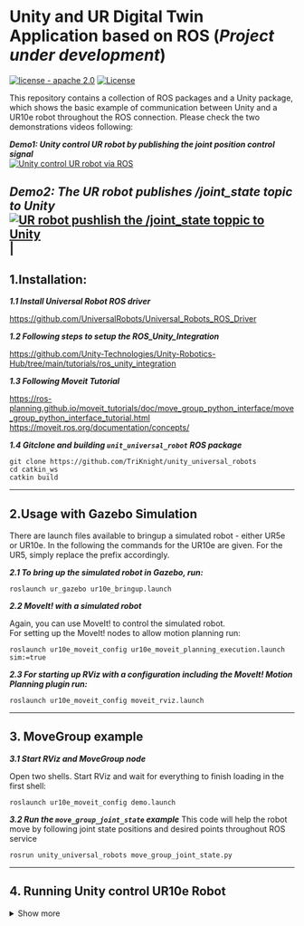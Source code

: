 # Unity and UR Digital Twin Application based on ROS (*Project under development*)

[![license - apache 2.0](https://img.shields.io/:license-Apache%202.0-yellowgreen.svg)](https://opensource.org/licenses/Apache-2.0)
[![License](https://img.shields.io/badge/License-BSD%203--Clause-blue.svg)](https://opensource.org/licenses/BSD-3-Clause)

This repository contains a collection of ROS packages and a Unity package, which shows the basic example of communication between Unity and a UR10e robot throughout the ROS connection. 
Please check the two demonstrations videos following:

___Demo1: Unity control UR robot by publishing the joint position control signal___   
[![Unity control UR robot via ROS](https://img.youtube.com/vi/s2j93Ihb4DU/sddefault.jpg)](https://www.youtube.com/watch?v=s2j93Ihb4DU&t=2s)

___Demo2: The UR robot publishes /joint_state topic to Unity___
[![UR robot pushlish the /joint_state toppic to Unity](https://img.youtube.com/vi/X9TOy9JnVtA/sddefault.jpg)](https://www.youtube.com/watch?v=X9TOy9JnVtA)|
---

## 1.Installation: 
___1.1 Install Universal Robot ROS driver___ 

https://github.com/UniversalRobots/Universal_Robots_ROS_Driver

___1.2 Following steps to setup the ROS_Unity_Integration___

https://github.com/Unity-Technologies/Unity-Robotics-Hub/tree/main/tutorials/ros_unity_integration

___1.3 Following Moveit Tutorial___

https://ros-planning.github.io/moveit_tutorials/doc/move_group_python_interface/move_group_python_interface_tutorial.html
https://moveit.ros.org/documentation/concepts/

___1.4 Gitclone and building ```unit_universal_robot``` ROS package___

```
git clone https://github.com/TriKnight/unity_universal_robots
cd catkin_ws
catkin build
```
---


## 2.Usage with Gazebo Simulation 
There are launch files available to bringup a simulated robot - either UR5e or UR10e.  In the following the commands for the UR10e are given. For the UR5, simply replace the prefix accordingly.  

___2.1 To bring up the simulated robot in Gazebo, run:___

```roslaunch ur_gazebo ur10e_bringup.launch```


___2.2 MoveIt! with a simulated robot___  

Again, you can use MoveIt! to control the simulated robot.  
For setting up the MoveIt! nodes to allow motion planning run:


```roslaunch ur10e_moveit_config ur10e_moveit_planning_execution.launch sim:=true```


___2.3 For starting up RViz with a configuration including the MoveIt! Motion Planning plugin run:___


```roslaunch ur10e_moveit_config moveit_rviz.launch```

---

## 3. MoveGroup example 
___3.1 Start RViz and MoveGroup node___

Open two shells. Start RViz and wait for everything to finish loading in the first shell:
```
roslaunch ur10e_moveit_config demo.launch
```

___3.2 Run the ```move_group_joint_state``` example___
This code will help the robot move by following joint state positions and desired points throughout ROS service
```
rosrun unity_universal_robots move_group_joint_state.py
```
---
## 4. Running Unity control UR10e Robot
<details>
<summary> Show more  </summary>

___4.1. Running the ROS Driver, Robot_IP: ```<your_robot_IP>```___
```
roslaunch ur_robot_driver ur10e_bringup.launch robot_ip:=192.168.1.201 
```

___4.2. Running MoveIt planning on UR10e robot___
```
roslaunch ur10e_moveit_config ur10e_moveit_planning_execution.launch limited:=true 
```

___4.3. Nextstep running the Moveit! config with RViz view___
```
roslaunch ur10e_moveit_config moveit_rviz.launch
```

___4.4. Start Unity and Open the UR_ROS_Unity package in folder___

![UR10e Robot in Unity](./fig/Unity.png)

___4.5. Running the TCP/IP end point server___

>Note, By default, the server_endpoint will listen on ip 0.0.0.0 (i.e. allowing all incoming addresses) and port 10000, but these settings are configurable. To override them, you can change the command to ```roslaunch ros_tcp_endpoint endpoint.launch tcp_ip:=127.0.0.1 tcp_port:=10000``` (obviously replacing 127.0.0.1 with your desired IP and 10000 with your desired port number.)

```
roslaunch unity_universal_robots start_tcp_ip.launch
```

___4.6. Running the Joint State Position control___
```
rosrun unity_universal_robots pos_joints_control.py
```
</details>

